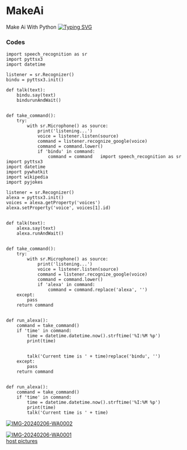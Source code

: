 # MakeAi
Make Ai With Python 
[![Typing SVG](https://readme-typing-svg.demolab.com?font=Fira+Code&weight=500&size=30&pause=1000&color=F70606&width=435&lines=%F0%9F%91%8BMakeAi+With+Python+;Samir+Talukder+Apurbo;%F0%9F%AB%B0%F0%9F%96%A4)](https://git.io/typing-svg)
### Codes
```
import speech_recognition as sr
import pyttsx3
import datetime 

listener = sr.Recognizer()
bindu = pyttsx3.init()

def talk(text):
    bindu.say(text)
    bindurunAndWait()


def take_command():
    try:
        with sr.Microphone() as source:
            print('listening...')
            voice = listener.listen(source)
            command = listener.recognize_google(voice)
            command = command.lower()
            if 'bindu' in command:
                command = command   import speech_recognition as sr
import pyttsx3
import datetime
import pywhatkit
import wikipedia
import pyjokes

listener = sr.Recognizer()
alexa = pyttsx3.init()
voices = alexa.getProperty('voices')
alexa.setProperty('voice', voices[1].id)


def talk(text):
    alexa.say(text)
    alexa.runAndWait()


def take_command():
    try:
        with sr.Microphone() as source:
            print('listening...')
            voice = listener.listen(source)
            command = listener.recognize_google(voice)
            command = command.lower()
            if 'alexa' in command:
                command = command.replace('alexa', '')
    except:
        pass
    return command


def run_alexa():
    command = take_command()
    if 'time' in command:
        time = datetime.datetime.now().strftime('%I:%M %p')
        print(time)


        talk('Current time is ' + time)replace('bindu', '')
    except:
        pass
    return command


def run_alexa():
    command = take_command()
    if 'time' in command:
        time = datetime.datetime.now().strftime('%I:%M %p')
        print(time)
        talk('Current time is ' + time)

```
<a href='https://postimages.org/' target='_blank'><img src='https://i.postimg.cc/KYpHf1cF/IMG-20240206-WA0002.jpg' border='0' alt='IMG-20240206-WA0002'/></a>

<a href='https://postimages.org/' target='_blank'><img src='https://i.postimg.cc/90htY29C/IMG-20240206-WA0001.jpg' border='0' alt='IMG-20240206-WA0001'/></a><br /><a href='https://postimages.org/'>host pictures</a><br />

